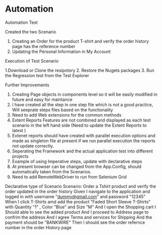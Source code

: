 # Automation
Automation Test

Created the two Scenario
1. Creating an Order for the product T-shirt and verify the order history page has the reference number
2. Updating the Personal Information in My Account


Execution of Test Scenario

1.Download or Clone the resipotory
2. Restore the Nugets packages
3. Run the Regression test from the Test Explorer

Further Improvements
1. Creating Page objects in components level so it will be easily modified in future and easy for maintance
2. I have created all the step in one step file which is not a good practice, Will seeprate steps files based on the functionality
3. Need to add Web extensions for the common methods
4. Extent Reports Features are not combined and displayed as each test scenario in the left hand side (Need to update the Extent Reports to latest )
5. Extenet reports should have created with parallel execution options and made as singleton file at present if we run parallel execution the reports not update correctly. 
6. Seperating the Framework and the actual application test into different projects
7. Example of using Imperative steps, update with declarative steps
8. At present browser can be changed from the App.Config, should automatically taken from the Scenarios. 
9. Need to add RemoteWebDriver to run from Selenium Grid

Declarative type of Scenario
Scenario: Order a Tshirt product and verify the order updated in the order history 
Given I navigate to the application and logged in with username "dummy@gmail.com" and password "12345"
When I click T-Shirts amd add the product "Faded Short Sleeve T-Shirts" with Quantity "1" , Color "Blue" and Size "M"
And I open the Shopping cart I Should able to see the added product 
And I proceed to Address page to confrim the address
And I agree Terms and services for Shipping
And the payment should be "BANKWIRE"
Then I should see the order refernce number in the order History page